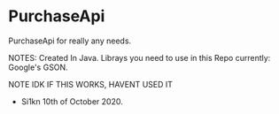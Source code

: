 # PurchaseApi
PurchaseApi for really any needs.

NOTES: 
Created In Java. Librays you need to use in this Repo currently: Google's GSON.


NOTE IDK IF THIS WORKS, HAVENT USED IT
- Si1kn 10th of October 2020.